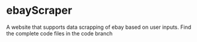 # ebayScraper
A website that supports data scrapping of ebay based on user inputs.
Find the complete code files in the code branch
